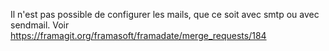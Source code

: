 Il n'est pas possible de configurer les mails, que ce soit avec smtp ou avec sendmail. Voir https://framagit.org/framasoft/framadate/merge_requests/184
